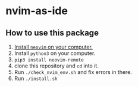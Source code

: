 # nvim-as-ide

## How to use this package

 1. [Install `neovim` on your computer.](https://github.com/neovim/neovim/wiki/Installing-Neovim)
 2. Install `python3` on your computer.
 3. `pip3 install neovim-remote`
 4. clone this repository and `cd` into it.
 5. Run `./check_nvim_env.sh` and fix errors in there.
 6. Run `./install.sh`
